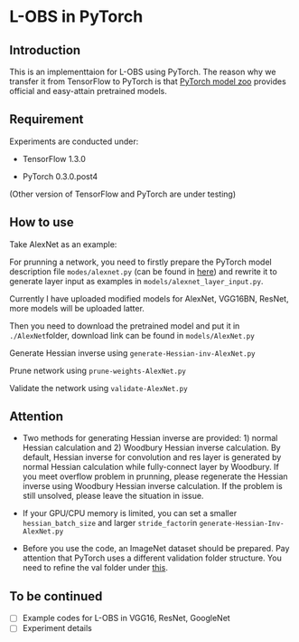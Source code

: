 # L-OBS in PyTorch

## Introduction
This is an implementtaion for L-OBS using PyTorch. The reason why we transfer it from TensorFlow to PyTorch is that [PyTorch model zoo](pytorch.org/docs/master/torchvision/models.html) provides official and easy-attain pretrained models.

## Requirement
Experiments are conducted under:

- TensorFlow 1.3.0

- PyTorch 0.3.0.post4

(Other version of TensorFlow and PyTorch are under testing)

## How to use
Take AlexNet as an example:

For prunning a network, you need to firstly prepare the PyTorch model description file `modes/alexnet.py` (can be found in [here](https://github.com/pytorch/vision/tree/master/torchvision/models)) and rewrite it to generate layer input as examples in `models/alexnet_layer_input.py`. 

Currently I have uploaded modified models for AlexNet, VGG16BN, ResNet, more models will be uploaded latter.

Then you need to download the pretrained model and put it in `./AlexNet`folder, download link can be found in `models/AlexNet.py`

Generate Hessian inverse using `generate-Hessian-inv-AlexNet.py`

Prune network using `prune-weights-AlexNet.py`

Validate the network using `validate-AlexNet.py`

## Attention
- Two methods for generating Hessian inverse are provided: 1) normal Hessian calculation and 2) Woodbury Hessian inverse calculation. By default, Hessian inverse for convolution and res layer is generated by normal Hessian calculation while fully-connect layer by Woodbury. If you meet overflow problem in prunning, please regenerate the Hessian inverse using Woodbury Hessian inverse calculation. If the problem is still unsolved, please leave the situation in issue.

- If your GPU/CPU memory is limited, you can set a smaller `hessian_batch_size` and larger `stride_factor`in `generate-Hessian-Inv-AlexNet.py` 

- Before you use the code, an ImageNet dataset should be prepared. Pay attention that PyTorch uses a different validation folder structure. You need to refine the val folder under [this](https://github.com/pytorch/examples/tree/master/imagenet).

## To be continued
- [ ] Example codes for L-OBS in VGG16, ResNet, GoogleNet
- [ ] Experiment details